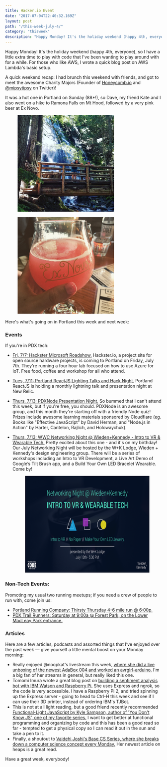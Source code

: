 ```yaml
---
title: Hacker.io Event
date: "2017-07-04T22:40:32.169Z"
layout: post
path: "/this-week-july-4/"
category: "thisweek"
description: "Happy Monday! It's the holiday weekend (happy 4th, everyone), so I have a little extra time to play with code that I've been wanting to play around with for a while."
---
```


Happy Monday! It's the holiday weekend (happy 4th, everyone), so I have a little extra time to play with code that I've been wanting to play around with for a while. For those who like AWS, I wrote a quick blog post on AWS Lambda's basic setup.

A quick weekend recap: I had brunch this weekend with friends, and got to meet the awesome Charity Majors (Founder of [Honeycomb.io](https://twitter.com/honeycombio) and [@mipsytipsy](https://twitter.com/mipsytipsy) on Twitter)! 

It was a hot one in Portland on Sunday (88*!), so Dave, my friend Kate and I also went on a hike to Ramona Falls on Mt Hood, followed by a very pink beer at Ex Novo. 

<div class="row">
  <div class="col-md-6 ">
    <figure>
    <img style="height: 310px;" src="./two-on-bridge.jpg" alt="At the falls">
    </figure>
  </div>
  <div class="col-md-6 text-xs-left">
    <figure>
    <img style="height: 310px;" src="./ex-novo-cactus.jpg" alt="ex-novo-cactus">
    </figure>
  </div>
</div>

Here's what's going on in Portland this week and next week:

### Events

If you're in PDX tech:
* [Fri, 7/7: Hackster Microsoft Roadshow.](https://www.eventbrite.com/e/the-hackster-microsoft-roadshow-2017-portland-tickets-35223388102?aff=es2) Hackster.io, a project site for open source hardware projects, is coming to Portland on Friday, July 7th. They're running a four hour lab focused on how to use Azure for IoT. Free food, coffee and workshop for all who attend.
* [Tues, 7/11: Portland ReactJS Lighting Talks and Hack Night.](https://www.meetup.com/Portland-ReactJS/events/241125197/) Portland ReactJS is holding a monthly lightning talk and presentation night at New Relic.
* [Thurs, 7/13: PDXNode Presentation Night.](https://www.meetup.com/pdxnode/events/238627202/) So bummed that I can't attend this week, but if you're free, you should. PDXNode is an awesome group, and this month they're starting off with a friendly Node quiz! Prizes include awesome learning materials sponsored by Cloudflare (eg. Books like "Effective JavaScript" by David Herman, and "Node.js in Action" by Harter, Cantelon, Rajlich, and Holowaychuk). 
* [Thurs, 7/13: WWC Networking Night @ Wieden+Kennedy - Intro to VR & Wearable Tech.](https://www.eventbrite.com/e/networking-night-wiedenkennedy-intro-to-vr-wearable-tech-tickets-35443175492) Pretty excited about this one - and it's on my birthday! Our July Networking Night will be hosted by the W+K Lodge, Wieden + Kennedy's design engineering group. There will be a series of workshops including an Intro to VR Development, a Live Art Demo of Google’s Tilt Brush app, and a Build Your Own LED Bracelet Wearable. Come by!

  <figure>
    <img style="height: 310px;" src="./july-networking-night.jpg" alt="July Networking Night">
  </figure>

### Non-Tech Events: 

Promoting my usual two running meetups; if you need a crew of people to run with, come join us:

* [Portland Running Company: Thirsty Thursday 4-6 mile run @ 6:00p.](https://www.meetup.com/Portland-Running-Co-Weekly-Group-Runs/events/238871360/)
* [PDX Trail Runners: Saturday at 9:00a @ Forest Park, on the Lower MacLeay Park entrance.](https://www.meetup.com/PDX-Trail-Runners/events/237741875/)

### Articles

Here are a few articles, podcasts and assorted things that I’ve enjoyed over the past week — give yourself a little mental boost on your Monday morning:

* Really enjoyed @noopkat's livestream this week, [where she did a live unboxing of the newest AdaBox 004 and worked an avrgirl-arduino.](https://github.com/prettier/prettier) I'm a big fan of her streams in general, but really liked this one.
* Tomomi Imura wrote a great blog post on [building a sentiment analysis bot with IBM Watson and Raspberry Pi.](https://dev.to/_theycallmetoni/capture-the-flag-its-a-game-for-hacki-mean-security-professionals) She uses Express and ngrok, so the code is very accessible. I have a Raspberry Pi 2, and tried spinning up the Express server - going to head to Ctrl-H this week and see if I can use their 3D printer, instead of ordering IBM's TJBot. 
* This is not at all light reading, but a good friend recently recommended [Functional-Light JavaScript by Kyle Sampson, author of 'You Don't Know JS', one of my favorite series.](https://github.com/getify/Functional-Light-JS/tree/1681b7d181367066edd3bb81c4cc18ff44ed7406) I want to get better at functional programming and organizing by code and this has been a good read so far - tempted to get a physical copy so I can read it out in the sun and take a pen to it.
* Finally, a shoutout to [Vaidehi Joshi's Base CS Series, where she breaks down a computer science concept every Monday.](https://medium.com/basecs) Her newest article on heaps is a great read. 

Have a great week, everybody!
